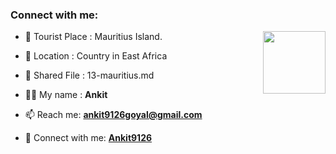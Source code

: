 ### Connect with me:

<img align="right" src="https://github.com/account" width="100px;" alt=""/>

- 🌱 Tourist Place : Mauritius Island.
- 👯 Location : Country in East Africa
- 📄 Shared File : 13-mauritius.md

- 👨‍💻 My name : **Ankit**
- 📫 Reach me: **ankit9126goyal@gmail.com**
- 🔭 Connect with me: **[Ankit9126](https://github.com/Ankit9126)**

<!-- Connect with me: **[RajkumarSony](https://github.com/RajkumarSony/)** -->